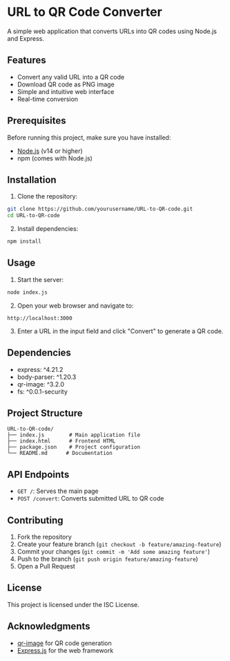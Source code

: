 # URL to QR Code Converter

A simple web application that converts URLs into QR codes using Node.js and Express.

## Features

- Convert any valid URL into a QR code
- Download QR code as PNG image
- Simple and intuitive web interface
- Real-time conversion

## Prerequisites

Before running this project, make sure you have installed:
- [Node.js](https://nodejs.org/) (v14 or higher)
- npm (comes with Node.js)

## Installation

1. Clone the repository:
```bash
git clone https://github.com/yourusername/URL-to-QR-code.git
cd URL-to-QR-code
```

2. Install dependencies:
```bash
npm install
```

## Usage

1. Start the server:
```bash
node index.js
```

2. Open your web browser and navigate to:
```
http://localhost:3000
```

3. Enter a URL in the input field and click "Convert" to generate a QR code.

## Dependencies

- express: ^4.21.2
- body-parser: ^1.20.3
- qr-image: ^3.2.0
- fs: ^0.0.1-security

## Project Structure

```
URL-to-QR-code/
├── index.js        # Main application file
├── index.html      # Frontend HTML
├── package.json    # Project configuration
└── README.md      # Documentation
```

## API Endpoints

- `GET /`: Serves the main page
- `POST /convert`: Converts submitted URL to QR code

## Contributing

1. Fork the repository
2. Create your feature branch (`git checkout -b feature/amazing-feature`)
3. Commit your changes (`git commit -m 'Add some amazing feature'`)
4. Push to the branch (`git push origin feature/amazing-feature`)
5. Open a Pull Request

## License

This project is licensed under the ISC License.

## Acknowledgments

- [qr-image](https://github.com/alexeyten/qr-image) for QR code generation
- [Express.js](https://expressjs.com/) for the web framework

